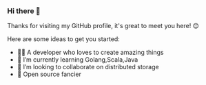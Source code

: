 ### Hi there 👋

<!--
**aierui/aierui** is a ✨ _special_ ✨ repository because its `README.md` (this file) appears on your GitHub profile.

Here are some ideas to get you started:

- 🔭 I’m currently working on ...
- 🌱 I’m currently learning ...
- 👯 I’m looking to collaborate on ...
- 🤔 I’m looking for help with ...
- 💬 Ask me about ...
- 📫 How to reach me: ...
- 😄 Pronouns: ...
- ⚡ Fun fact: ...
-->

Thanks for visiting my GitHub profile, it's great to meet you here! 😊

Here are some ideas to get you started:

- 👨‍💻  A developer who loves to create amazing things
- 🌱  I’m currently learning Golang,Scala,Java
- 👯  I’m looking to collaborate on distributed storage
- 🔭  Open source fancier
